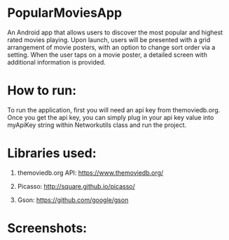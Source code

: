# PopularMoviesApp
An Android app that allows users to discover the most popular and highest rated movies playing. Upon launch, users will be presented with a grid
arrangement of movie posters, with an option to change sort order via a setting. When the user taps on a movie poster, a detailed screen with
additional information is provided.

# How to run:
To run the application, first you will need an api key from themoviedb.org. Once you get the api key, you can simply plug in your api key 
value into myApiKey string within Networkutils class and run the project. 

# Libraries used:
1) themoviedb.org API: https://www.themoviedb.org/

2) Picasso: http://square.github.io/picasso/

3) Gson: https://github.com/google/gson

# Screenshots:






